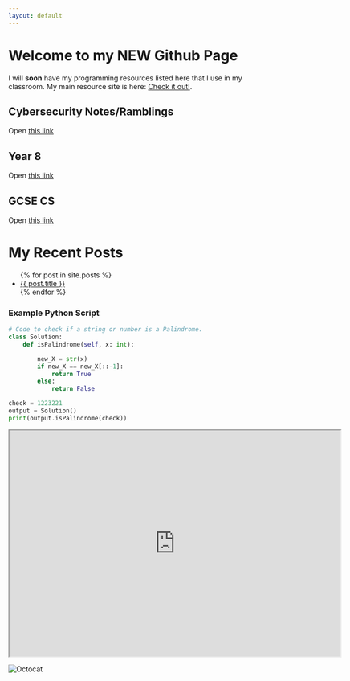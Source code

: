```yaml
---
layout: default
---
```


# Welcome to my NEW Github Page

I will **soon** have my programming resources listed here that I use in my classroom. My main resource site is here: [Check it out!](https://mrteasdale.com).

## Cybersecurity Notes/Ramblings

Open [this link](./cyber-security.md)

## Year 8

Open [this link](./year8.md)

## GCSE CS

Open [this link](./gcse-cs.md)

# My Recent Posts

<ul>
  {% for post in site.posts %}
    <li>
      <a href="{{ post.url }}">{{ post.title }}</a>
    </li>
  {% endfor %}
</ul>

### Example Python Script

```python
# Code to check if a string or number is a Palindrome.
class Solution:
    def isPalindrome(self, x: int):

        new_X = str(x)
        if new_X == new_X[::-1]:
            return True
        else:
            return False

check = 1223221
output = Solution()
print(output.isPalindrome(check))
```

<iframe height = "450" width = "660" src="https://editor.p5js.org/mrteasdale-cs/full/e9IQnrqdU"></iframe>

![Octocat](https://github.githubassets.com/images/icons/emoji/octocat.png)
